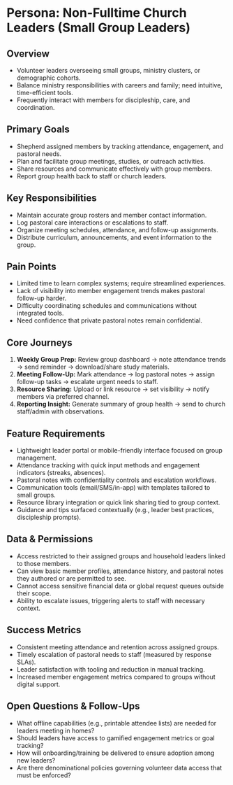 # Persona: Non-Fulltime Church Leaders (Small Group Leaders)

## Overview
- Volunteer leaders overseeing small groups, ministry clusters, or demographic cohorts.
- Balance ministry responsibilities with careers and family; need intuitive, time-efficient tools.
- Frequently interact with members for discipleship, care, and coordination.

## Primary Goals
- Shepherd assigned members by tracking attendance, engagement, and pastoral needs.
- Plan and facilitate group meetings, studies, or outreach activities.
- Share resources and communicate effectively with group members.
- Report group health back to staff or church leaders.

## Key Responsibilities
- Maintain accurate group rosters and member contact information.
- Log pastoral care interactions or escalations to staff.
- Organize meeting schedules, attendance, and follow-up assignments.
- Distribute curriculum, announcements, and event information to the group.

## Pain Points
- Limited time to learn complex systems; require streamlined experiences.
- Lack of visibility into member engagement trends makes pastoral follow-up harder.
- Difficulty coordinating schedules and communications without integrated tools.
- Need confidence that private pastoral notes remain confidential.

## Core Journeys
1. **Weekly Group Prep:** Review group dashboard → note attendance trends → send reminder → download/share study materials.
2. **Meeting Follow-Up:** Mark attendance → log pastoral notes → assign follow-up tasks → escalate urgent needs to staff.
3. **Resource Sharing:** Upload or link resource → set visibility → notify members via preferred channel.
4. **Reporting Insight:** Generate summary of group health → send to church staff/admin with observations.

## Feature Requirements
- Lightweight leader portal or mobile-friendly interface focused on group management.
- Attendance tracking with quick input methods and engagement indicators (streaks, absences).
- Pastoral notes with confidentiality controls and escalation workflows.
- Communication tools (email/SMS/in-app) with templates tailored to small groups.
- Resource library integration or quick link sharing tied to group context.
- Guidance and tips surfaced contextually (e.g., leader best practices, discipleship prompts).

## Data & Permissions
- Access restricted to their assigned groups and household leaders linked to those members.
- Can view basic member profiles, attendance history, and pastoral notes they authored or are permitted to see.
- Cannot access sensitive financial data or global request queues outside their scope.
- Ability to escalate issues, triggering alerts to staff with necessary context.

## Success Metrics
- Consistent meeting attendance and retention across assigned groups.
- Timely escalation of pastoral needs to staff (measured by response SLAs).
- Leader satisfaction with tooling and reduction in manual tracking.
- Increased member engagement metrics compared to groups without digital support.

## Open Questions & Follow-Ups
- What offline capabilities (e.g., printable attendee lists) are needed for leaders meeting in homes?
- Should leaders have access to gamified engagement metrics or goal tracking?
- How will onboarding/training be delivered to ensure adoption among new leaders?
- Are there denominational policies governing volunteer data access that must be enforced?
